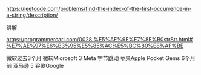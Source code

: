 https://leetcode.com/problems/find-the-index-of-the-first-occurrence-in-a-string/description/


讲解


https://programmercarl.com/0028.%E5%AE%9E%E7%8E%B0strStr.html#%E7%AE%97%E6%B3%95%E5%85%AC%E5%BC%80%E8%AF%BE


微软过去3个月
微软Microsoft
3
Meta
字节跳动
苹果Apple
Pocket Gems
6个月前
亚马逊
5
谷歌Google
